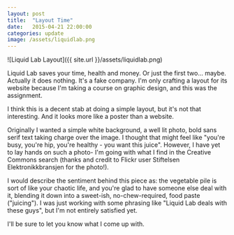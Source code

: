 ```yaml
---
layout: post
title:  "Layout Time"
date:   2015-04-21 22:00:00
categories: update
image: /assets/liquidlab.png
---
```


![Liquid Lab Layout]({{ site.url }}/assets/liquidlab.png)

Liquid Lab saves your time, health and money. Or just the first two... maybe. Actually it does nothing. It's a fake company. I'm only crafting a layout for its website because I'm taking a course on graphic design, and this was the assignment.

I think this is a decent stab at doing a simple layout, but it's not that interesting. And it looks more like a poster than a website.

Originally I wanted a simple white background, a well lit photo, bold sans serif text taking charge over the image. I thought that might feel like "you're busy, you're hip, you're healthy - you want this juice". However, I have yet to lay hands on such a photo- I'm going with what I find in the Creative Commons search (thanks and credit to Flickr user Stiftelsen Elektronikkbransjen for the photo!).

I would describe the sentiment behind this piece as: the vegetable pile is sort of like your chaotic life, and you're glad to have someone else deal with it, blending it down into a sweet-ish, no-chew-required, food paste ("juicing"). I was just working with some phrasing like "Liquid Lab deals with these guys", but I'm not entirely satisfied yet.

I'll be sure to let you know what I come up with.




